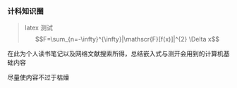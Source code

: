 ### 计科知识圈

> latex 测试  
> $$F=\sum_{n=-\infty}^{\infty}|\mathscr{F}[f(x)]|^{2} \Delta x$$

在此为个人读书笔记以及网络文献搜索所得，总结嵌入式与测开会用到的计算机基础内容

尽量使内容不过于枯燥

<br>
